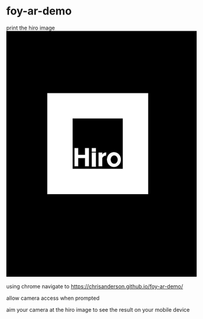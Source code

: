 # foy-ar-demo
print the hiro image
![HIRO image](https://github.com/chrisanderson/foy-ar-demo/blob/master/assets/hiro.jpg)

using chrome navigate to https://chrisanderson.github.io/foy-ar-demo/

allow camera access when prompted

aim your camera at the hiro image to see the result on your mobile device
